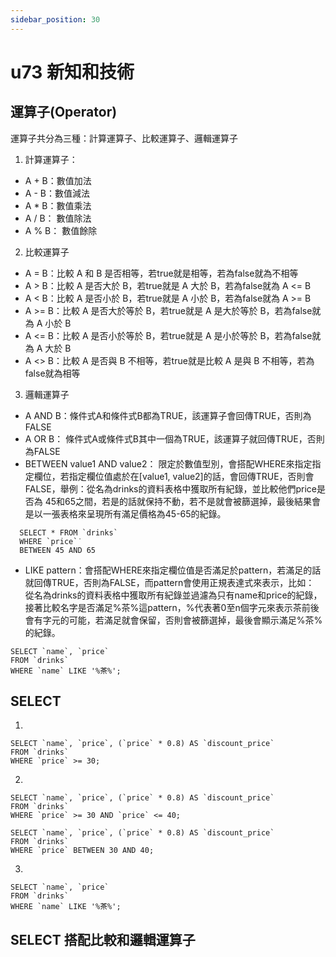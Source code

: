 ```yaml
---
sidebar_position: 30
---
```


# u73 新知和技術 


## 運算子(Operator)
運算子共分為三種：計算運算子、比較運算子、邏輯運算子
1. 計算運算子：
  - A \+ B：數值加法
  - A \- B：數值減法
  - A \* B：數值乘法
  - A / B： 數值除法
  - A % B： 數值餘除
2. 比較運算子
  - A = B：比較 A 和 B 是否相等，若true就是相等，若為false就為不相等
  - A \> B：比較 A  是否大於 B，若true就是 A 大於 B，若為false就為 A \<= B
  - A \< B：比較 A 是否小於 B，若true就是 A 小於 B，若為false就為 A \>= B
  - A \>= B：比較 A 是否大於等於 B，若true就是 A 是大於等於 B，若為false就為 A 小於 B
  - A \<= B：比較 A 是否小於等於 B，若true就是 A 是小於等於 B，若為false就為 A 大於 B
  - A \<\> B：比較 A 是否與 B 不相等，若true就是比較 A 是與 B 不相等，若為false就為相等
3. 邏輯運算子
  - A AND B：條件式A和條件式B都為TRUE，該運算子會回傳TRUE，否則為FALSE
  - A OR B： 條件式A或條件式B其中一個為TRUE，該運算子就回傳TRUE，否則為FALSE
  - BETWEEN value1 AND value2： 限定於數值型別，會搭配WHERE來指定指定欄位，若指定欄位值處於在\[value1, value2\]的話，會回傳TRUE，否則會FALSE，舉例：從名為drinks的資料表格中獲取所有紀錄，並比較他們price是否為 45和65之間，若是的話就保持不動，若不是就會被篩選掉，最後結果會是以一張表格來呈現所有滿足價格為45-65的紀錄。
  ```
    SELECT * FROM `drinks`
    WHERE `price`˙
    BETWEEN 45 AND 65
  ```
  - LIKE pattern：會搭配WHERE來指定欄位值是否滿足於pattern，若滿足的話就回傳TRUE，否則為FALSE，而pattern會使用正規表達式來表示，比如： 從名為drinks的資料表格中獲取所有紀錄並過濾為只有name和price的紀錄，接著比較名字是否滿足%茶%這pattern，%代表著0至n個字元來表示茶前後會有字元的可能，若滿足就會保留，否則會被篩選掉，最後會顯示滿足%茶%的紀錄。
  ```
  SELECT `name`, `price`
  FROM `drinks`
  WHERE `name` LIKE '%茶%';
  ```

## SELECT 
1. 

```
SELECT `name`, `price`, (`price` * 0.8) AS `discount_price`
FROM `drinks`
WHERE `price` >= 30;
```

2. 

```
SELECT `name`, `price`, (`price` * 0.8) AS `discount_price`
FROM `drinks`
WHERE `price` >= 30 AND `price` <= 40;
```


```
SELECT `name`, `price`, (`price` * 0.8) AS `discount_price`
FROM `drinks`
WHERE `price` BETWEEN 30 AND 40;
```

3. 

```
SELECT `name`, `price`
FROM `drinks`
WHERE `name` LIKE '%茶%';
```

## SELECT 搭配比較和邏輯運算子
